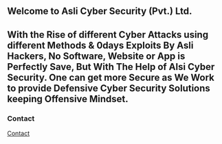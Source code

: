 ## Welcome to Asli Cyber Security (Pvt.) Ltd.

## With the Rise of different Cyber Attacks using different Methods & 0days Exploits By Asli Hackers, No Software, Website or App is Perfectly Save, But With The Help of Alsi Cyber Security. One can get more Secure as We Work to provide Defensive Cyber Security Solutions keeping Offensive Mindset.



### Contact

<a href="mailto:KhizerJaved@securitybreached.org?Subject=Cyber%20Security%20Asli%20Hai" target="_blank">Contact</a><br>
